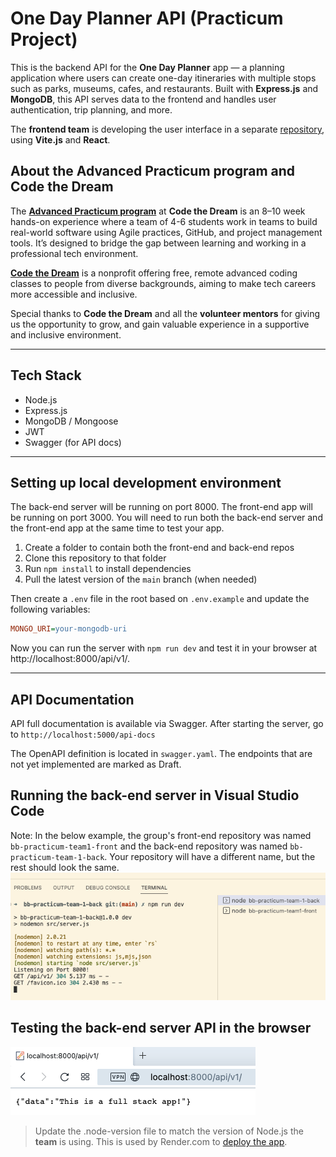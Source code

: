 # One Day Planner API (Practicum Project)

This is the backend API for the **One Day Planner** app — a planning application where users can create one-day itineraries with multiple stops such as parks, museums, cafes, and restaurants. Built with **Express.js** and **MongoDB**, this API serves data to the frontend and handles user authentication, trip planning, and more.

The **frontend team** is developing the user interface in a separate [repository](https://github.com/Code-the-Dream-School/ii-practicum-team-5-front), using **Vite.js** and **React**.

## About the Advanced Practicum program and Code the Dream

The **[Advanced Practicum program](https://codethedream.org/classes/practicum/)** at **Code the Dream** is an 8–10 week hands-on experience where a team of 4-6 students work in teams to build real-world software using Agile practices, GitHub, and project management tools. It’s designed to bridge the gap between learning and working in a professional tech environment.

**[Code the Dream](https://codethedream.org)** is a nonprofit offering free, remote advanced coding classes to people from diverse backgrounds, aiming to make tech careers more accessible and inclusive.

Special thanks to **Code the Dream** and all the **volunteer mentors** for giving us the opportunity to grow, and gain valuable experience in a supportive and inclusive environment.

---

## Tech Stack

- Node.js
- Express.js
- MongoDB / Mongoose
- JWT
- Swagger (for API docs)

---

## Setting up local development environment

The back-end server will be running on port 8000. The front-end app will be running on port 3000. You will need to run both the back-end server and the front-end app at the same time to test your app.

1. Create a folder to contain both the front-end and back-end repos
2. Clone this repository to that folder
3. Run `npm install` to install dependencies
4. Pull the latest version of the `main` branch (when needed)

Then create a `.env` file in the root based on `.env.example` and update the following variables:

```ini
MONGO_URI=your-mongodb-uri
```

Now you can run the server with `npm run dev` and test it in your browser at http://localhost:8000/api/v1/.

---

## API Documentation

API full documentation is available via Swagger. After starting the server, go to `http://localhost:5000/api-docs`

The OpenAPI definition is located in `swagger.yaml`. The endpoints that are not yet implemented are marked as Draft.


## Running the back-end server in Visual Studio Code

Note: In the below example, the group's front-end repository was named `bb-practicum-team1-front` and the back-end repository was named `bb-practicum-team-1-back`. Your repository will have a different name, but the rest should look the same.
![vsc running](images/back-end-running-vsc.png)

## Testing the back-end server API in the browser

![browser server](images/back-end-running-browser.png)

> Update the .node-version file to match the version of Node.js the **team** is using. This is used by Render.com to [deploy the app](https://render.com/docs/node-version).
